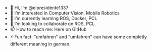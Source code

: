 - 👋 Hi, I’m @elpresidente1337
- 👀 I’m interested in Computer Vision, Mobile Robotics
- 🌱 I’m currently learning ROS, Docker, PCL
- 💞️ I’m looking to collaborate on ROS, PCL
- 📫 How to reach me: Here on GitHub
- ⚡ Fun fact: "umfahren" and "umfahren" can have some completly different meaning in german.

<!---
elpresidente1337/elpresidente1337 is a ✨ special ✨ repository because its `README.md` (this file) appears on your GitHub profile.
You can click the Preview link to take a look at your changes.
--->
